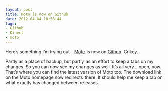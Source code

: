 ```yaml
---
layout: post
title: Moto is now on Github
date: 2012-04-04 18:58:44
tags:
- Github
- Kinect
- moto
---
```


Here’s something I’m trying out – [Moto][Moto] is now on [Github][Moto Github]. Crikey.

Partly as a place of backup, but partly as an effort to keep a tabs on my changes. So you can now see my changes as well. It’s all very… open, now.
That’s where you can find the latest version of Moto too. The download link on the Moto homepage now redirects there. It should help me keep a tab on what exactly has changed between releases.

[Moto]:http://www.mattcrouch.net/moto/
[Moto Github]:https://github.com/MattCrouch/Moto